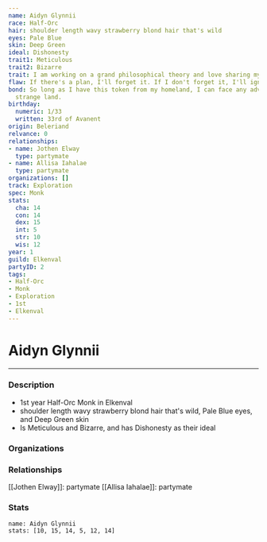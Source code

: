 ```yaml
---
name: Aidyn Glynnii
race: Half-Orc
hair: shoulder length wavy strawberry blond hair that's wild
eyes: Pale Blue
skin: Deep Green
ideal: Dishonesty
trait1: Meticulous
trait2: Bizarre
trait: I am working on a grand philosophical theory and love sharing my ideas.
flaw: If there's a plan, I'll forget it. If I don't forget it, I'll ignore it.
bond: So long as I have this token from my homeland, I can face any adversity in this
  strange land.
birthday:
  numeric: 1/33
  written: 33rd of Avanent
origin: Beleriand
relvance: 0
relationships:
- name: Jothen Elway
  type: partymate
- name: Allisa Iahalae
  type: partymate
organizations: []
track: Exploration
spec: Monk
stats:
  cha: 14
  con: 14
  dex: 15
  int: 5
  str: 10
  wis: 12
year: 1
guild: Elkenval
partyID: 2
tags:
- Half-Orc
- Monk
- Exploration
- 1st
- Elkenval
---
```

# Aidyn Glynnii
---
### Description
- 1st year Half-Orc Monk in Elkenval
- shoulder length wavy strawberry blond hair that's wild, Pale Blue eyes, and Deep Green skin
- Is Meticulous and Bizarre, and has Dishonesty as their ideal

### Organizations
### Relationships
[[Jothen Elway]]: partymate
[[Allisa Iahalae]]: partymate
### Stats
```statblock
name: Aidyn Glynnii
stats: [10, 15, 14, 5, 12, 14]
```